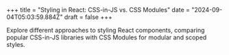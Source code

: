 +++
title = "Styling in React: CSS-in-JS vs. CSS Modules"
date = "2024-09-04T05:03:59.884Z"
draft = false
+++

  Explore different approaches to styling React components, comparing popular CSS-in-JS libraries with CSS Modules for modular and scoped styles.
        